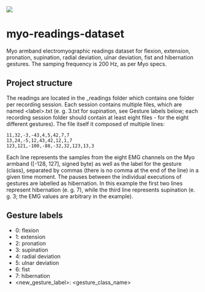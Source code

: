 <img align="center" src="https://i.imgur.com/krtGcv6.png">

# myo-readings-dataset #
Myo armband electromyographic readings dataset for flexion, extension, pronation, supination, radial deviation, ulnar deviation, fist and hibernation gestures. The samping frequency is 200 Hz, as per Myo specs.

## Project structure ##
The readings are located in the _readings folder which contains one folder per recording session.
Each session contains multiple files, which are named &lt;label&gt;.txt (e. g. 3.txt for supination, see Gesture labels below; each recording session folder should contain at least eight files - for the eight different gestures).
The file itself it composed of multiple lines:

    11,32,-3,-43,4,5,42,7,7
    13,24,-5,12,43,42,12,1,7
    123,121,-100,-88,-32,32,123,13,3
	
Each line represents the samples from the eight EMG channels on the Myo armband ([-128, 127], signed byte) as well as the label for the gesture (class), separated by commas (there is no comma at the end of the line) in a given time moment. The pauses between the individual executions of gestures are labelled as hibernation. In this example the first two lines represent hibernation (e. g. 7), while the third line represents supination (e. g. 3; the EMG values are arbitrary in the example).

## Gesture labels ##
* 0: flexion
* 1: extension
* 2: pronation
* 3: supination
* 4: radial deviation
* 5: ulnar deviation
* 6: fist
* 7: hibernation
* <new_gesture_label>: <gesture_class_name>

